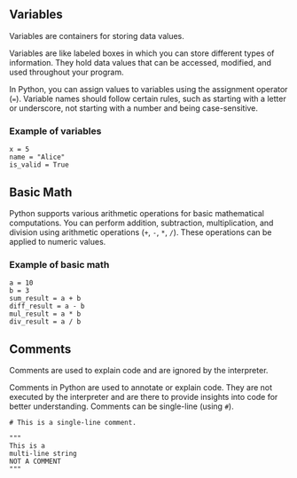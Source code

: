 ## Variables

Variables are containers for storing data values.

Variables are like labeled boxes in which you can store different types of information.
They hold data values that can be accessed, modified, and used throughout your program.

In Python, you can assign values to variables using the assignment operator (`=`).
Variable names should follow certain rules, such as starting with a letter or underscore, not starting with a number and being case-sensitive.

### Example of variables
```
x = 5
name = "Alice"
is_valid = True
```

## Basic Math

Python supports various arithmetic operations for basic mathematical computations.
You can perform addition, subtraction, multiplication, and division using arithmetic operations (`+`, `-`, `*`, `/`).
These operations can be applied to numeric values.

### Example of basic math

```
a = 10
b = 3
sum_result = a + b
diff_result = a - b
mul_result = a * b
div_result = a / b
```

## Comments

Comments are used to explain code and are ignored by the interpreter.

Comments in Python are used to annotate or explain code. 
They are not executed by the interpreter and are there to provide insights into code for better understanding.
Comments can be single-line (using `#`).


```
# This is a single-line comment.

"""
This is a 
multi-line string
NOT A COMMENT
"""
```